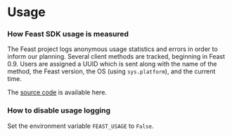 # Usage

### How Feast SDK usage is measured

The Feast project logs anonymous usage statistics and errors in order to inform our planning. Several client methods are tracked, beginning in Feast 0.9. Users are assigned a UUID which is sent along with the name of the method, the Feast version, the OS \(using `sys.platform`\), and the current time.

The [source code](https://github.com/feast-dev/feast/blob/master/sdk/python/feast/usage.py) is available here.

### How to disable usage logging

Set the environment variable `FEAST_USAGE` to `False`.
